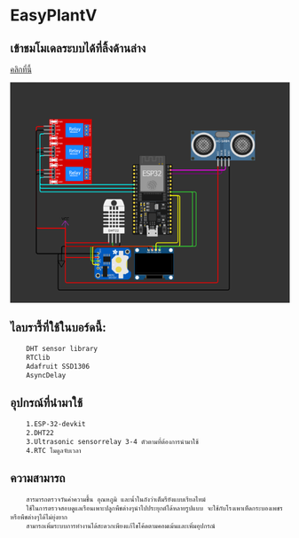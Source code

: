 # EasyPlantV

## เข้าชมโมเดลระบบได้ที่ลิ้งด้านล่าง
<a href="https://wokwi.com/projects/385159857817988097">คลิกที่นี้</a>

<img src="img/1.png">

## ไลบรารี้ที่ใช้ในบอร์ดนี้:
        DHT sensor library
        RTClib
        Adafruit SSD1306
        AsyncDelay

## อุปกรณ์ที่นำมาใช้
        1.ESP-32-devkit
        2.DHT22
        3.Ultrasonic sensorrelay 3-4 ตัวตามที่ต้องการนำมาใช้
        4.RTC โมดูลจับเวลา

## ความสามารถ
        สารมารถตรวจวันค่าความชื้น อุณหภูมิ และน้ำในถังว่าเต็มรึยังแบบเรียลไทม์
        ใช้ในการตรวจสอบดูแลเรือนเพาะปลูกพืชต่างๆนำไปประยุกต์ได้หลายรูปแบบ จะใช้กับโรงเพาเห็ดกระบองเพชรหรือพืชต่างๆได้ไม่ยุ่งยาก
        สามารถเพิ่มระบบการทำงานได้สะดวกเพียงแก้ไขโค้ดตามคอมเม้นและเพิ่มอุปกรณ์

